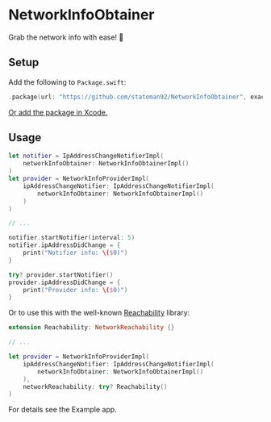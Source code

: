 # NetworkInfoObtainer
Grab the network info with ease! 🛜

## Setup

Add the following to `Package.swift`:

```swift
.package(url: "https://github.com/stateman92/NetworkInfoObtainer", exact: .init(0, 0, 4))
```

[Or add the package in Xcode.](https://developer.apple.com/documentation/xcode/adding-package-dependencies-to-your-app)

## Usage

```swift
let notifier = IpAddressChangeNotifierImpl(
    networkInfoObtainer: NetworkInfoObtainerImpl()
)
let provider = NetworkInfoProviderImpl(
    ipAddressChangeNotifier: IpAddressChangeNotifierImpl(
        networkInfoObtainer: NetworkInfoObtainerImpl()
    )
)

// ...

notifier.startNotifier(interval: 5)
notifier.ipAddressDidChange = {
    print("Notifier info: \($0)")
}

try? provider.startNotifier()
provider.ipAddressDidChange = {
    print("Provider info: \($0)")
}
```

Or to use this with the well-known [Reachability](https://github.com/ashleymills/Reachability.swift) library:

```swift
extension Reachability: NetworkReachability {}

// ...

let provider = NetworkInfoProviderImpl(
    ipAddressChangeNotifier: IpAddressChangeNotifierImpl(
        networkInfoObtainer: NetworkInfoObtainerImpl()
    ),
    networkReachability: try? Reachability()
)
```

For details see the Example app.
